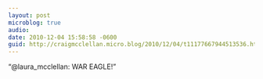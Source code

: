 ```yaml
---
layout: post
microblog: true
audio: 
date: 2010-12-04 15:58:58 -0600
guid: http://craigmcclellan.micro.blog/2010/12/04/t11177667944513536.html
---
```

“@laura_mcclellan: WAR EAGLE!”
